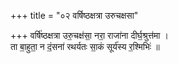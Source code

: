 +++
title = "०२ वर्षिष्ठक्षत्रा उरुचक्षसा"

+++
वर्षि॑ष्ठक्षत्रा उरु॒चक्ष॑सा॒ नरा॒ राजा॑ना दीर्घ॒श्रुत्त॑मा ।  
ता बा॒हुता॒ न दं॒सना॑ रथर्यतः सा॒कं सूर्य॑स्य र॒श्मिभिः॑ ॥